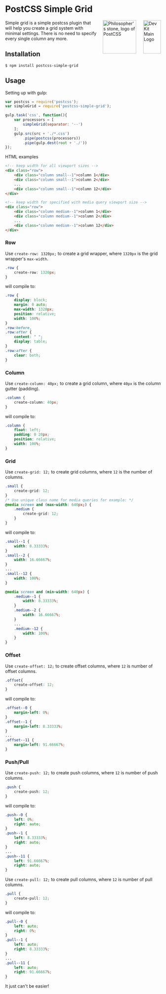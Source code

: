 # PostCSS Simple Grid

<img align="right" width="57" height="108" title="Dev Kit Main Logo" src="http://adm-designhouse.com/dev-kit-logo.png">

<img align="right" width="108" height="108" title="Philosopher’s stone, logo of PostCSS" src="http://postcss.github.io/postcss/logo.svg" hspace="20">

Simple grid is a simple postcss plugin that will help you create a grid system with minimal settings. There is no need to specify every single column any more.


## Installation
```console
$ npm install postcss-simple-grid
```

## Usage
Setting up with gulp:
```js
var postcss = require('postcss');
var simpleGrid = require('postcss-simple-grid');

gulp.task('css', function(){
	var processors = [
		simpleGrid(separator: '--')
	];
	gulp.src(src + './*.css')
		.pipe(postcss(processors))
		.pipe(gulp.dest(root + './'))
});
```
HTML examples
```html
<!-- keep width for all viewport sizes -->
<div class="row">
	<div class="column small--1">column 1</div>
	<div class="column small--1">column 2</div>
	...
	<div class="column small--1">column 12</div>
</div>

<!-- keep width for specified with media query viewport size -->
<div class="row">
	<div class="column medium--1">column 1</div>
	<div class="column medium--1">column 2</div>
	...
	<div class="column medium--1">column 12</div>
</div>
```

### Row
Use ```create-row: 1320px;``` to create a grid wrapper, where ```1320px``` is the grid wrapper's  ```max-width```.
```css
.row {
	create-row: 1320px;
}
```
will compile to:
```css
.row {
	display: block;
	margin: 0 auto;
	max-width: 1320px;
	position: relative;
	width: 100%;
}
.row:before,
.row:after {
	content: " ";
	display: table;
}
.row:after {
	clear: both;
}
```
### Column
Use ```create-column: 40px;``` to create a grid column, where ```40px``` is the column gutter (padding).
```css
.column {
	create-column: 40px;
}
```
will compile to:
```css
.column {
	float: left;
	padding: 0 20px;
	position: relative;
	width: 100%;
}
```
### Grid
Use ```create-grid: 12;``` to create grid columns, where ```12``` is the number of columns.
```css
.small {
	create-grid: 12;
}
/* Use unique class name for media queries for example: */
@media screen and (max-width: 640px;) {
	.medium {
		create-grid: 12;
	}
}
```
will compile to:
```css
.small--1 {
	width: 8.33333%;
}
.small--2 {
	width: 16.66667%;
}
...
.small--12 {
	width: 100%;
}

@media screen and (min-width: 640px) {
	.medium--1 {
		width: 8.33333%;
	}
	.medium--2 {
		width: 16.66667%;
	}
	...
	.medium--12 {
		width: 100%;
	}
}
```

### Offset
Use ```create-offset: 12;``` to create offset columns, where ```12``` is number of offset columns.
```css
.offset{
	create-offset: 12;
}
```
will compile to:
```css
.offset--0 {
	margin-left: 0%;
}
.offset--1 {
	margin-left: 8.33333%;
}
...
.offset--11 {
	margin-left: 91.66667%;
}
```

### Push/Pull
Use ```create-push: 12;``` to create push columns, where ```12``` is number of push columns.
```css
.push {
	create-push: 12;
}
```
will compile to:
```css
.push--0 {
	left: 0%;
	right: auto;
}
.push--1 {
	left: 8.33333%;
	right: auto;
}
...
.push--11 {
	left: 91.66667%;
	right: auto;
}
```
Use ```create-pull: 12;``` to create pull columns, where ```12``` is number of pull columns.
```css
.pull {
	create-pull: 12;
}
```
will compile to:
```css
.pull--0 {
	left: auto;
	right: 0%;
}
.pull--1 {
	left: auto;
	right: 8.33333%;
}
...
.pull--11 {
	left: auto;
	right: 91.66667%;
}
```

It just can't be easier!
